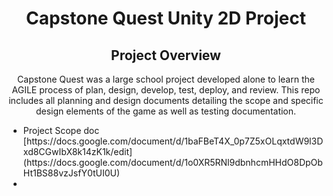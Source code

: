 <div align= center>
  <h1>Capstone Quest Unity 2D Project</h1>
  <h2>Project Overview</h2>
  <p>Capstone Quest was a large school project developed alone to learn the AGILE process of plan, design, develop, test, deploy, and review.
  This repo includes all planning and design documents detailing the scope and specific design elements of the game as well as testing documentation.
  <p>

  <ul align= left>
    <li>Project Scope doc [https://docs.google.com/document/d/1baFBeT4X_0p7Z5xOLqxtdW9l3Dxd8CGwIbX8k14zK1k/edit](https://docs.google.com/document/d/1o0XR5RNl9dbnhcmHHdO8DpObHt1BS88vzJsfY0tUI0U)</li>
    <li></li>
  </ul>
</div>

